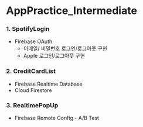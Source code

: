 # AppPractice_Intermediate

###  1. SpotifyLogin
 - Firebase OAuth
    - 이메일/ 비밀번호 로그인/로그아웃 구현
    - Apple 로그인/로그아웃 구현

###  2. CreditCardList
  - Firebase Realtime Database 
  - Cloud Firestore

###  3. RealtimePopUp
   - Firebase Remote Config
          - A/B Test

